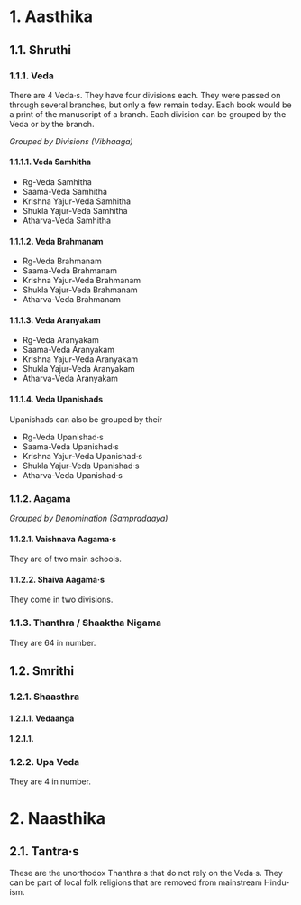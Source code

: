 # 1. Aasthika

## 1.1. Shruthi

### 1.1.1. Veda

There are 4 Veda·s. They have four divisions each. They were passed on through several branches, but only a few remain today. Each book would be a print of the manuscript of a branch. Each division can be grouped by the Veda or by the branch.

*Grouped by Divisions (Vibhaaga)*
#### 1.1.1.1. Veda Samhitha

- Rg-Veda Samhitha
- Saama-Veda Samhitha
- Krishna Yajur-Veda Samhitha
- Shukla Yajur-Veda Samhitha
- Atharva-Veda Samhitha

#### 1.1.1.2. Veda Brahmanam

- Rg-Veda Brahmanam
- Saama-Veda Brahmanam
- Krishna Yajur-Veda Brahmanam
- Shukla Yajur-Veda Brahmanam
- Atharva-Veda Brahmanam

#### 1.1.1.3. Veda Aranyakam

- Rg-Veda Aranyakam
- Saama-Veda Aranyakam
- Krishna Yajur-Veda Aranyakam
- Shukla Yajur-Veda Aranyakam
- Atharva-Veda Aranyakam

#### 1.1.1.4. Veda Upanishads

Upanishads can also be grouped by their

- Rg-Veda Upanishad·s
- Saama-Veda Upanishad·s
- Krishna Yajur-Veda Upanishad·s
- Shukla Yajur-Veda Upanishad·s
- Atharva-Veda Upanishad·s

### 1.1.2. Aagama
*Grouped by Denomination (Sampradaaya)*

#### 1.1.2.1. Vaishnava Aagama·s

They are of two main schools.

#### 1.1.2.2. Shaiva Aagama·s

They come in two divisions.

### 1.1.3. Thanthra / Shaaktha Nigama

They are 64 in number.

## 1.2. Smrithi

### 1.2.1. Shaasthra

#### 1.2.1.1. Vedaanga

#### 1.2.1.1. 

### 1.2.2. Upa Veda

They are 4 in number.

# 2. Naasthika

## 2.1. Tantra·s

These are the unorthodox Thanthra·s that do not rely on the Veda·s. They can be part of local folk religions that are removed from mainstream Hindu-ism.

